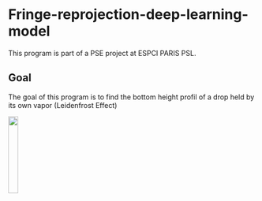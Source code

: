 # Fringe-reprojection-deep-learning-model

This program is part of a PSE project at ESPCI PARIS PSL.

## Goal

The goal of this program is to find the bottom height profil of a drop held by its own vapor (Leidenfrost Effect)

<p float="left">
  <img src="https://raw.githubusercontent.com/Vinwcent/Fringe-reprojection-deep-learning-model/Presentations_pics/Leiden.png" width=20% height=20%>
</p>
